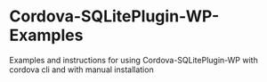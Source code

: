 Cordova-SQLitePlugin-WP-Examples
================================

Examples and instructions for using Cordova-SQLitePlugin-WP with cordova cli and with manual installation
